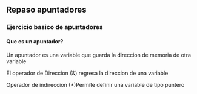## Repaso apuntadores

### Ejercicio basico de apuntadores

#### Que es un apuntador?
Un apuntador es una variable que guarda la direccion de memoria de otra variable

El operador de Direccion (&) regresa la direccion de una variable

Operador de indireccion
(*)Permite definir una variable de tipo puntero
